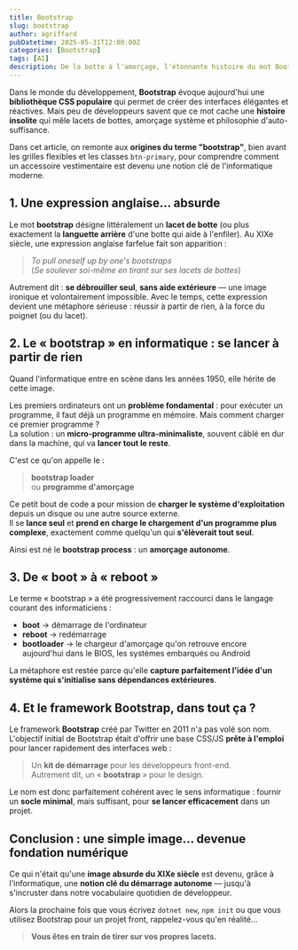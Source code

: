 ```yaml
---
title: Bootstrap
slug: bootstrap
author: agriffard
pubDatetime: 2025-05-31T12:00:00Z
categories: [Bootstrap]
tags: [AI]
description: De la botte à l'amorçage, l'étonnante histoire du mot Bootstrap en informatique.
---
```


Dans le monde du développement, **Bootstrap** évoque aujourd'hui une **bibliothèque CSS populaire** qui permet de créer des interfaces élégantes et réactives. Mais peu de développeurs savent que ce mot cache une **histoire insolite** qui mêle lacets de bottes, amorçage système et philosophie d'auto-suffisance.

Dans cet article, on remonte aux **origines du terme "bootstrap"**, bien avant les grilles flexibles et les classes `btn-primary`, pour comprendre comment un accessoire vestimentaire est devenu une notion clé de l'informatique moderne.

## 1. Une expression anglaise… absurde

Le mot **bootstrap** désigne littéralement un **lacet de botte** (ou plus exactement la **languette arrière** d'une botte qui aide à l'enfiler). Au XIXe siècle, une expression anglaise farfelue fait son apparition :

> _To pull oneself up by one's bootstraps_  
> (*Se soulever soi-même en tirant sur ses lacets de bottes*)

Autrement dit : **se débrouiller seul**, **sans aide extérieure** — une image ironique et volontairement impossible. Avec le temps, cette expression devient une métaphore sérieuse : réussir à partir de rien, à la force du poignet (ou du lacet).

## 2. Le « bootstrap » en informatique : se lancer à partir de rien

Quand l'informatique entre en scène dans les années 1950, elle hérite de cette image.

Les premiers ordinateurs ont un **problème fondamental** : pour exécuter un programme, il faut déjà un programme en mémoire. Mais comment charger ce premier programme ?  
La solution : un **micro-programme ultra-minimaliste**, souvent câblé en dur dans la machine, qui va **lancer tout le reste**.

C'est ce qu'on appelle le :

> **bootstrap loader**  
> ou **programme d'amorçage**

Ce petit bout de code a pour mission de **charger le système d'exploitation** depuis un disque ou une autre source externe.  
Il se **lance seul** et **prend en charge le chargement d'un programme plus complexe**, exactement comme quelqu'un qui **s'élèverait tout seul**.

Ainsi est né le **bootstrap process** : un **amorçage autonome**.

## 3. De « boot » à « reboot »

Le terme « bootstrap » a été progressivement raccourci dans le langage courant des informaticiens :

- **boot** → démarrage de l'ordinateur  
- **reboot** → redémarrage  
- **bootloader** → le chargeur d'amorçage qu'on retrouve encore aujourd'hui dans le BIOS, les systèmes embarqués ou Android

La métaphore est restée parce qu'elle **capture parfaitement l'idée d'un système qui s'initialise sans dépendances extérieures**.

## 4. Et le framework Bootstrap, dans tout ça ?

Le framework **Bootstrap** créé par Twitter en 2011 n'a pas volé son nom. L'objectif initial de Bootstrap était d'offrir une base CSS/JS **prête à l'emploi** pour lancer rapidement des interfaces web :

> Un **kit de démarrage** pour les développeurs front-end.  
> Autrement dit, un « **bootstrap** » pour le design.

Le nom est donc parfaitement cohérent avec le sens informatique : fournir un **socle minimal**, mais suffisant, pour **se lancer efficacement** dans un projet.

## Conclusion : une simple image... devenue fondation numérique

Ce qui n'était qu'une **image absurde du XIXe siècle** est devenu, grâce à l'informatique, une **notion clé du démarrage autonome** — jusqu'à s'incruster dans notre vocabulaire quotidien de développeur.

Alors la prochaine fois que vous écrivez `dotnet new`, `npm init` ou que vous utilisez Bootstrap pour un projet front, rappelez-vous qu'en réalité...

> **Vous êtes en train de tirer sur vos propres lacets.**
